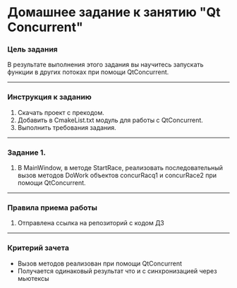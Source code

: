 # Домашнее задание к занятию "Qt Concurrent"

### Цель задания

В результате выполнения этого задания вы научитесь запускать функции в других потоках при помощи QtConcurrent.

------

### Инструкция к заданию

1. Скачать проект с прекодом.
2. Добавить в CmakeList.txt модуль для работы с QtConcurrent.
3. Выполнить требования задания.

------

### Задание 1. 

1. В MainWindow, в методе StartRace, реализовать последовательный вызов методов DoWork объектов concurRacq1 и concurRace2 при помощи QtConcurrent.

------

### Правила приема работы

1. Отправлена ссылка на репозиторий с кодом ДЗ

------

### Критерий зачета

* Вызов методов реализован при помощи QtConcurrent
* Получается одинаковый результат что и с синхронизацией через мьютексы


